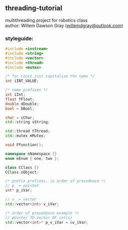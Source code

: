## threading-tutorial
multithreading project for robotics class  
author: Willem Dawson Gray (willemdgray@outlook.com)  

### styleguide:
```c++
#include <iostream>
#include <string>
#include <vector>
#include <thread>
#include <mutex>

/* for const just capitalize the name */
int iINT_VALUE;

/* name prefixes */
int iInt;
float fFloat;
double dDouble;
bool = bBool;

char = cChar;
std::string sString;

std::thread tThread;
std::mutex mMutex;

void FFunction();

namespace nNamespace {}
enum eEnum { one, two };

class CClass {} 
CClass oObject;

/* prefix prefixes, in order of precedence */ 
// p_ = pointer
int* p_iVar;

// v_ = vector
std::vector<int> v_iVar;

/* order of precedence example */
// pointer TO vector OF int(s)
std::vector<int>* p_v_iVar = &v_iVar;
```